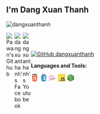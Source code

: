 ## I'm Dang Xuan Thanh

<p align="left"> <img src="https://komarev.com/ghpvc/?username=dangxuanthanh&label=Views&color=blue&style=plastic" alt="dangxuanthanh" /> </p>

<a href="https://github.com/dangxuanthanh">
  <img align="left" alt="Pawan's Github" width="22px" src="https://cdn.jsdelivr.net/npm/simple-icons@v3/icons/github.svg" />
</a>
<a href="https://www.facebook.com/dangxuanthanh.vn">
  <img align="left" alt="dangxuanthanh's Facebook" width="22px" src="https://cdn.jsdelivr.net/npm/simple-icons@v3/icons/facebook.svg" />
</a>
<a href="https://www.youtube.com">
  <img align="left" alt="dangxuanthanh's Youtube" width="22px" src="https://cdn.jsdelivr.net/npm/simple-icons@v3/icons/youtube.svg" />
</a>

<br/>
<br/>

[![GitHub dangxuanthanh](https://img.shields.io/github/followers/dangxuanthanh?label=follow&style=social)](https://github.com/dangxuanthanh)


**Languages and Tools:**  

<code><img height="20" src="https://raw.githubusercontent.com/github/explore/80688e429a7d4ef2fca1e82350fe8e3517d3494d/topics/html/html.png"></code>
<code><img height="20" src="https://raw.githubusercontent.com/github/explore/80688e429a7d4ef2fca1e82350fe8e3517d3494d/topics/css/css.png"></code>
<code><img height="20" src="https://raw.githubusercontent.com/github/explore/80688e429a7d4ef2fca1e82350fe8e3517d3494d/topics/sass/sass.png"></code>
<code><img height="20" src="https://raw.githubusercontent.com/github/explore/80688e429a7d4ef2fca1e82350fe8e3517d3494d/topics/javascript/javascript.png"></code>
<code><img height="20" src="https://raw.githubusercontent.com/github/explore/80688e429a7d4ef2fca1e82350fe8e3517d3494d/topics/nodejs/nodejs.png"></code>
